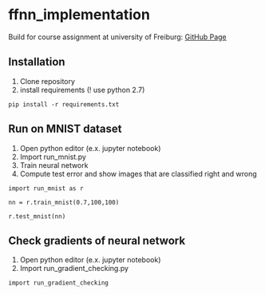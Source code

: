 # ffnn_implementation

Build for course assignment at university of Freiburg: [GitHub Page](https://github.com/mllfreiburg/dl_lab_2016)

## Installation

1. Clone repository
3. install requirements (! use python 2.7)
```
pip install -r requirements.txt
```

## Run on MNIST dataset

1. Open python editor (e.x. jupyter notebook)
2. Import run_mnist.py
3. Train neural network
4. Compute test error and show images that are classified right and wrong
```
import run_mnist as r
```
```
nn = r.train_mnist(0.7,100,100)
```
```
r.test_mnist(nn)
```

## Check gradients of neural network

1. Open python editor (e.x. jupyter notebook)
2. Import run_gradient_checking.py
```
import run_gradient_checking
```
